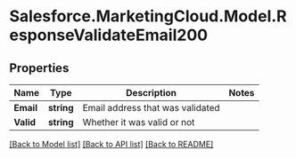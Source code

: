 # Salesforce.MarketingCloud.Model.ResponseValidateEmail200
## Properties

Name | Type | Description | Notes
------------ | ------------- | ------------- | -------------
**Email** | **string** | Email address that was validated | 
**Valid** | **string** | Whether it was valid or not | 

[[Back to Model list]](../README.md#documentation-for-models) [[Back to API list]](../README.md#documentation-for-api-endpoints) [[Back to README]](../README.md)

